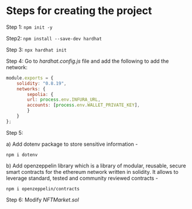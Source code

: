# Steps for creating the project

Step 1:
`npm init -y`

Step2:
`npm install --save-dev hardhat`

Step 3:
`npx hardhat init`

Step 4:
Go to *hardhat.config.js* file and add the following to add the network:

```js
module.exports = {
    solidity: "0.8.19",
    networks: {
        sepolia: {
        url: process.env.INFURA_URL,
        accounts: [process.env.WALLET_PRIVATE_KEY],
        }
    }
};
```

Step 5:

a) Add dotenv package to store sensitive information -

`npm i dotenv`

b) Add openzeppelin library which is a library of modular, reusable, secure smart contracts for the ethereum network written in solidity. It allows to leverage standard, tested and community reviewed contracts -

`npm i openzeppelin/contracts`

Step 6:
Modify *NFTMarket.sol*
